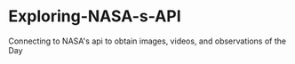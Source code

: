 # Exploring-NASA-s-API
Connecting to NASA's api to obtain images, videos, and observations of the Day
